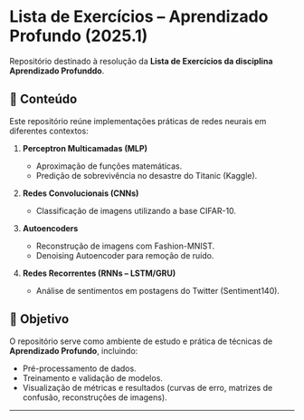 # Lista de Exercícios – Aprendizado Profundo (2025.1)

Repositório destinado à resolução da **Lista de Exercícios da disciplina Aprendizado Profunddo**.  

## 📌 Conteúdo
Este repositório reúne implementações práticas de redes neurais em diferentes contextos:

1. **Perceptron Multicamadas (MLP)**
   - Aproximação de funções matemáticas.
   - Predição de sobrevivência no desastre do Titanic (Kaggle).

2. **Redes Convolucionais (CNNs)**
   - Classificação de imagens utilizando a base CIFAR-10.

3. **Autoencoders**
   - Reconstrução de imagens com Fashion-MNIST.
   - Denoising Autoencoder para remoção de ruído.

4. **Redes Recorrentes (RNNs – LSTM/GRU)**
   - Análise de sentimentos em postagens do Twitter (Sentiment140).

## 🎯 Objetivo
O repositório serve como ambiente de estudo e prática de técnicas de **Aprendizado Profundo**, incluindo:
- Pré-processamento de dados.
- Treinamento e validação de modelos.
- Visualização de métricas e resultados (curvas de erro, matrizes de confusão, reconstruções de imagens).
 

---

